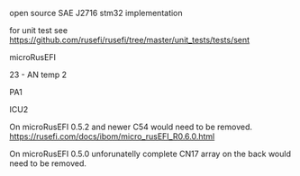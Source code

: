 open source SAE J2716 stm32 implementation

for unit test see https://github.com/rusefi/rusefi/tree/master/unit_tests/tests/sent

microRusEFI

23 - AN temp 2

PA1

ICU2


On microRusEFI 0.5.2 and newer C54 would need to be removed. https://rusefi.com/docs/ibom/micro_rusEFI_R0.6.0.html

On microRusEFI 0.5.0 unforunatelly complete CN17 array on the back would need to be removed.

